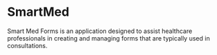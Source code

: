 # SmartMed
Smart Med Forms is an application designed to assist healthcare professionals in creating and managing forms that are typically used in consultations.

